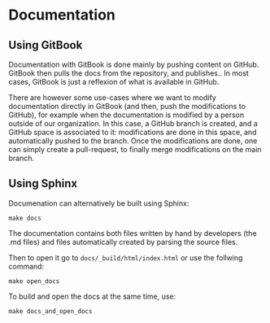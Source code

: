# Documentation

## Using GitBook

Documentation with GitBook is done mainly by pushing content on GitHub. GitBook then pulls the docs from the repository, and publishes.. In most cases, GitBook is just a reflexion of what is available in GitHub.

There are however some use-cases where we want to modify documentation directly in GitBook (and then, push the modifications to GitHub), for example when the documentation is modified by a person outside of our organization. In this case, a GitHub branch is created, and a GitHub space is associated to it: modifications are done in this space, and automatically pushed to the branch. Once the modifications are done, one can simply create a pull-request, to finally merge modifications on the main branch.

## Using Sphinx

Documenation can alternatively be built using Sphinx:

```shell
make docs
```

The documentation contains both files written by hand by developers (the .md files) and files automatically created by parsing the source files.

Then to open it go to `docs/_build/html/index.html` or use the follwing command:

```shell
make open_docs
```

To build and open the docs at the same time, use:

```shell
make docs_and_open_docs
```


